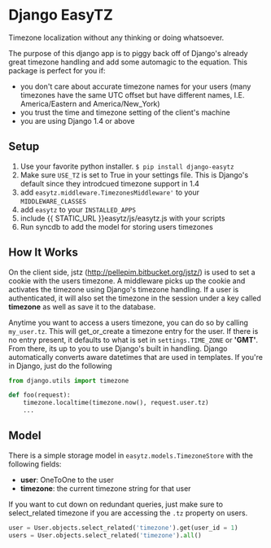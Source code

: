 Django EasyTZ
====================

Timezone localization without any thinking or doing whatsoever.

The purpose of this django app is to piggy back off of Django's already great timezone handling and add some automagic to the equation. This package is perfect for you if:

 - you don't care about accurate timezone names for your users (many timezones have the same UTC offset but have different names, I.E. America/Eastern and America/New_York)
 - you trust the time and timezone setting of the client's machine
 - you are using Django 1.4 or above

Setup
---------------------

 1. Use your favorite python installer. `$ pip install django-easytz`
 2. Make sure `USE_TZ` is set to True in your settings file. This is Django's default since they introdcued timezone support in 1.4
 3. add `easytz.middleware.TimezonesMiddleware'` to your `MIDDLEWARE_CLASSES`
 4. add `easytz` to your `INSTALLED_APPS`
 5. include {{ STATIC_URL }}easytz/js/easytz.js with your scripts 
 6. Run syncdb to add the model for storing users timezones

How It Works
----------------------

On the client side, jstz (http://pellepim.bitbucket.org/jstz/) is used to set a cookie with the users timezone. A middleware picks up the cookie and activates the timezone using Django's timezone handling. If a user is authenticated, it will also set the timezone in the session under a key called **timezone** as well as save it to the database.

Anytime you want to access a users timezone, you can do so by calling `my_user.tz`. This will get_or_create a timezone entry for the user. If there is no entry present, it defaults to what is set in `settings.TIME_ZONE` or **'GMT'**. From there, its up to you to use Django's built in handling. Django automatically converts aware datetimes that are used in templates. If you're in Django, just do the following

```Python
from django.utils import timezone

def foo(request):
	timezone.localtime(timezone.now(), request.user.tz)
	...
```

Model
----------------------
There is a simple storage model in `easytz.models.TimezoneStore` with the following fields:

 - **user**: OneToOne to the user
 - **timezone**: the current timezone string for that user

If you want to cut down on redundant queries, just make sure to select_related timezone if you are accessing the `.tz` property on users.

```Python
user = User.objects.select_related('timezone').get(user_id = 1)
users = User.objects.select_related('timezone').all()
```